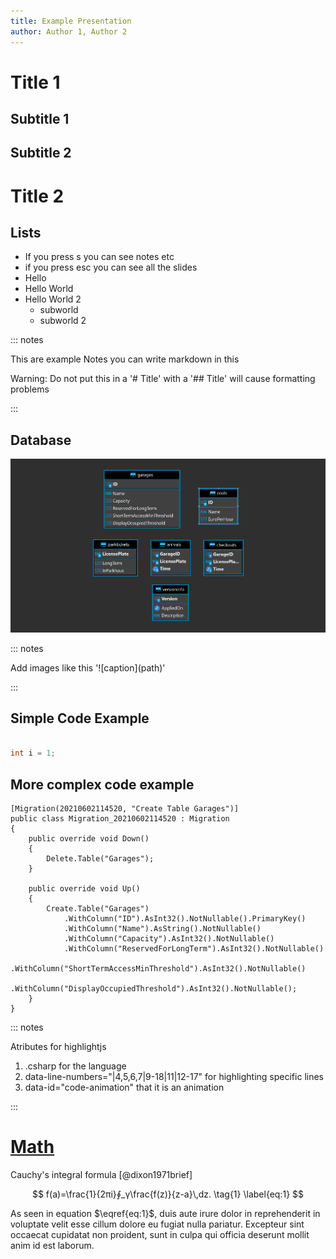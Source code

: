 ```yaml
---
title: Example Presentation
author: Author 1, Author 2
---
```


# Title 1



## Subtitle 1


## Subtitle 2


# Title 2


## Lists
- If you press s you can see notes etc
- if you press esc you can see all the slides
- Hello
- Hello World
- Hello World 2
  + subworld
  + subworld 2
  

::: notes

This are example Notes you can write markdown in this

Warning:
 Do not put this in a '# Title' with a '## Title' will cause formatting problems

:::

## Database

![Database Overview](Images/parkhaus_entity_diagram_dark_highres_stretch.png)

::: notes

Add images like this '\!\[caption\]\(path\)'

:::

## Simple Code Example

``` C#

int i = 1;

```

## More complex code example

``` {.csharp data-line-numbers="|4,5,6,7|9-18|11|12-17" data-id="code-animation"}
[Migration(20210602114520, "Create Table Garages")]
public class Migration_20210602114520 : Migration
{
    public override void Down()
    {
        Delete.Table("Garages");
    }

    public override void Up()
    {
        Create.Table("Garages")
            .WithColumn("ID").AsInt32().NotNullable().PrimaryKey()
            .WithColumn("Name").AsString().NotNullable()
            .WithColumn("Capacity").AsInt32().NotNullable()
            .WithColumn("ReservedForLongTerm").AsInt32().NotNullable()
            .WithColumn("ShortTermAccessMinThreshold").AsInt32().NotNullable()
            .WithColumn("DisplayOccupiedThreshold").AsInt32().NotNullable();
    }
}
```

::: notes

Atributes for highlightjs

1. .csharp for the language
2. data-line-numbers="|4,5,6,7|9-18|11|12-17" for highlighting specific lines 
3. data-id="code-animation" that it is an animation

:::

# [Math](https://pandoc.org/MANUAL.html#math)

Cauchy's integral formula [@dixon1971brief]

$$
f(a)=\frac{1}{2πi}∮_γ\frac{f(z)}{z-a}\,dz.
\tag{1}
\label{eq:1}
$$

As seen in equation $\eqref{eq:1}$, duis aute irure dolor in reprehenderit in voluptate velit esse cillum dolore eu fugiat nulla pariatur. Excepteur sint occaecat cupidatat non proident, sunt in culpa qui officia deserunt mollit anim id est laborum.

